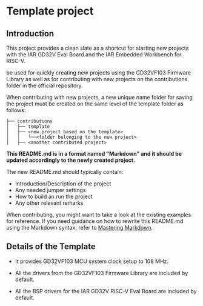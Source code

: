 # Template project

## Introduction

This project provides a clean slate as a shortcut for starting new projects with the IAR GD32V Eval Board and the IAR Embedded Workbench for RISC-V.

be used for quickly creating new projects using the GD32VF103 Firmware Library as well as for contributing with new projects on the contributions folder in the official repository.

When contributing with new projects, a new unique name folder for saving the project must be created on the same level of the template folder as follows:

```
├── contributions
│   ├── template
│   ├── <new project based on the template>
│   │   └──<folder belonging to the new project>
│   ├── <another contributed project>
```

**This README.md is in a format named "Markdown" and it should be updated accordingly to the newly created project.**

The new README.md should typically contain:

- Introduction/Description of the project
- Any needed jumper settings
- How to build an run the project
- Any other relevant remarks

When contributing, you might want to take a look at the existing examples for reference.
If you need guidance on how to rewrite this README.md using the Markdown syntax, refer to [Mastering Markdown](https://guides.github.com/features/mastering-markdown/).

## Details of the Template

* It provides GD32VF103 MCU system clock setup to 108 MHz.

* All the drivers from the GD32VF103 Firmware Library are included by default.

* All the BSP drivers for the IAR GD32V RISC-V Eval Board are included by default.
